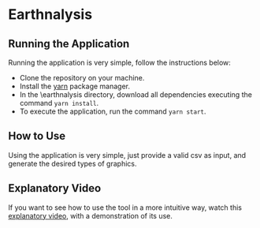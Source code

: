 # Earthnalysis

## Running the Application
Running the application is very simple, follow the instructions below:
- Clone the repository on your machine.
- Install the [yarn](https://classic.yarnpkg.com/lang/en/docs/install/#windows-stable) package manager.
- In the \earthnalysis directory, download all dependencies executing the command `yarn install`.
- To execute the application, run the command `yarn start`.

## How to Use

Using the application is very simple, just provide a valid csv as input, and generate the desired types of graphics.

## Explanatory Video

If you want to see how to use the tool in a more intuitive way, watch this [explanatory video](https://www.youtube.com/watch?v=1nPp9xq-xyU), with a demonstration of its use.
